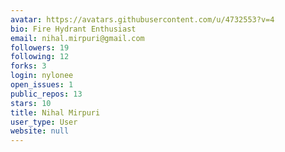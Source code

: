 ```yaml
---
avatar: https://avatars.githubusercontent.com/u/4732553?v=4
bio: Fire Hydrant Enthusiast
email: nihal.mirpuri@gmail.com
followers: 19
following: 12
forks: 3
login: nylonee
open_issues: 1
public_repos: 13
stars: 10
title: Nihal Mirpuri
user_type: User
website: null
---
```

